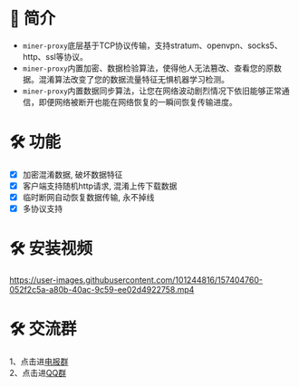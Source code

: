 # 📃 简介
* `miner-proxy`底层基于TCP协议传输，支持stratum、openvpn、socks5、http、ssl等协议。
* `miner-proxy`内置加密、数据检验算法，使得他人无法篡改、查看您的原数据。混淆算法改变了您的数据流量特征无惧机器学习检测。
* `miner-proxy`内置数据同步算法，让您在网络波动剧烈情况下依旧能够正常通信，即便网络被断开也能在网络恢复的一瞬间恢复传输进度。

# 🛠️ 功能
- [x] 加密混淆数据, 破坏数据特征
- [x] 客户端支持随机http请求, 混淆上传下载数据
- [x] 临时断网自动恢复数据传输, 永不掉线
- [x] 多协议支持
# 🛠️ 安装视频
https://user-images.githubusercontent.com/101244816/157404760-052f2c5a-a80b-40ac-9c59-ee02d4922758.mp4
# 🛠️ 交流群
1、点击进[电报群](https://t.me/+JsuIsFeLujsyOTRl)<br>
2、点击进[QQ群](https://jq.qq.com/?_wv=1027&k=HqXffVkF)<br>









